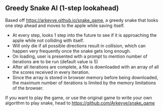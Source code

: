 ## Greedy Snake AI (1-step lookahead)
Based off https://arkeyve.github.io/snake_game, a greedy snake that looks one step ahead and moves to the apple while saving itself.

+ At every step, looks 1 step into the future to see if it is approaching the apple while not colliding with itself.
+ Will only die if all possible directions result in collision, which can happen very frequently once the snake gets long enough.
+ On loading, user is presented with a prompt to mention number of iterations are to be run (default value is 5)
+ After all iterations are complete, a file is downloaded with an array of all the scores received in every iteration.
+ Since the array is stored in browser memory before being downloaded, the maximum number of iterations is limited by the memory limitations of the browser.

If you want to play the game, or use the original game to write your own algorithm to play snake, head to https://github.com/Arkeyve/snake_game
